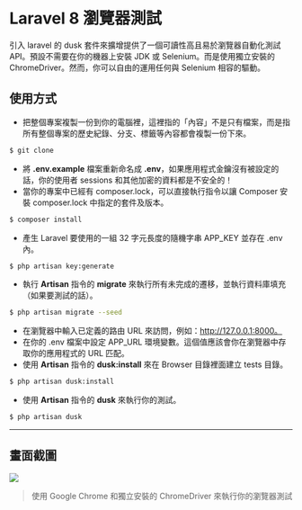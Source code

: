 # Laravel 8 瀏覽器測試

引入 laravel 的 dusk 套件來擴增提供了一個可讀性高且易於瀏覽器自動化測試 API。預設不需要在你的機器上安裝 JDK 或 Selenium。而是使用獨立安裝的 ChromeDriver。然而，你可以自由的運用任何與 Selenium 相容的驅動。

## 使用方式
- 把整個專案複製一份到你的電腦裡，這裡指的「內容」不是只有檔案，而是指所有整個專案的歷史紀錄、分支、標籤等內容都會複製一份下來。
```sh
$ git clone
```
- 將 __.env.example__ 檔案重新命名成 __.env__，如果應用程式金鑰沒有被設定的話，你的使用者 sessions 和其他加密的資料都是不安全的！
- 當你的專案中已經有 composer.lock，可以直接執行指令以讓 Composer 安裝 composer.lock 中指定的套件及版本。
```sh
$ composer install
```
- 產⽣ Laravel 要使用的一組 32 字元長度的隨機字串 APP_KEY 並存在 .env 內。
```sh
$ php artisan key:generate
```
- 執行 __Artisan__ 指令的 __migrate__ 來執行所有未完成的遷移，並執行資料庫填充（如果要測試的話）。
```sh
$ php artisan migrate --seed
```
- 在瀏覽器中輸入已定義的路由 URL 來訪問，例如：http://127.0.0.1:8000。
- 在你的 .env 檔案中設定 APP_URL 環境變數。這個值應該會你在瀏覽器中存取你的應用程式的 URL 匹配。
- 使用 __Artisan__ 指令的 __dusk:install__ 來在 Browser 目錄裡面建立 tests 目錄。
```sh
$ php artisan dusk:install
```
- 使用 __Artisan__ 指令的 __dusk__ 來執行你的測試。
```sh
$ php artisan dusk
```
----
## 畫面截圖
![](https://i.imgur.com/mHAkVlj.png)
> 使用 Google Chrome 和獨立安裝的 ChromeDriver 來執行你的瀏覽器測試